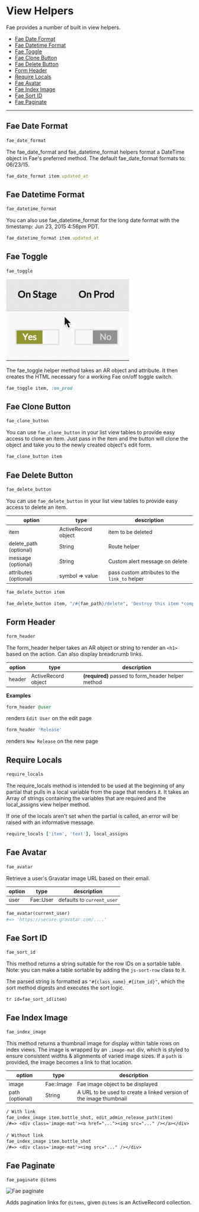 # View Helpers

Fae provides a number of built in view helpers.

* [Fae Date Format](#fae-date-format)
* [Fae Datetime Format](#fae-datetime-format)
* [Fae Toggle](#fae-toggle)
* [Fae Clone Button](#fae-clone-button)
* [Fae Delete Button](#fae-delete-button)
* [Form Header](#form-header)
* [Require Locals](#require-locals)
* [Fae Avatar](#fae-avatar)
* [Fae Index Image](#fae-index-image)
* [Fae Sort ID](#fae-sort-id)
* [Fae Paginate](#fae-paginate)

---

## Fae Date Format

```ruby
fae_date_format
```

The fae_date_format and fae_datetime_format helpers format a DateTime object in Fae's preferred method.
The default fae_date_format formats to: 06/23/15.

```ruby
fae_date_format item.updated_at
```

## Fae Datetime Format

```ruby
fae_datetime_format
```

You can also use fae_datetime_format for the long date format with the timestamp: Jun 23, 2015  4:56pm PDT.

```ruby
fae_datetime_format item.updated_at
```

## Fae Toggle

```ruby
fae_toggle
```

![Fae toggle](https://raw.githubusercontent.com/wearefine/fae/master/docs/images/toggles.gif)

The fae_toggle helper method takes an AR object and attribute. It then creates the HTML necessary for a working Fae on/off toggle switch.

```ruby
fae_toggle item, :on_prod
```

## Fae Clone Button

```ruby
fae_clone_button
```

You can use `fae_clone_button` in your list view tables to provide easy access to clone an item. Just pass in the item and the button will clone the object and take you to the newly created object's edit form.

```ruby
fae_clone_button item
```

## Fae Delete Button

```ruby
fae_delete_button
```

You can use `fae_delete_button` in your list view tables to provide easy access to delete an item.

| option | type | description |
|---|---|---|
| item | ActiveRecord object | item to be deleted |
| delete_path (optional) | String | Route helper | delete endpoint |
| message (optional) | String | Custom alert message on delete
| attributes (optional) | symbol => value | pass custom attributes to the `link_to` helper |

```ruby
fae_delete_button item
```

```ruby
fae_delete_button item, "/#{fae_path}/delete", 'Destroy this item *completely*' remote: true, data: { delete: 'true' }
```

## Form Header

```ruby
form_header
```

The form_header helper takes an AR object or string to render an `<h1>` based on the action. Can also display breadcrumb links.

| option | type | description |
|--------|------|-------------|
| header | ActiveRecord object | **(required)** passed to form_header helper method  |

**Examples**

```ruby
form_header @user
```
renders `Edit User` on the edit page

```ruby
form_header 'Release'
```
renders `New Release` on the new page

## Require Locals

```ruby
require_locals
```

The require_locals method is intended to be used at the beginning of any partial that pulls in a local variable from the page that renders it. It takes an Array of strings containing the variables that are required and the local_assigns view helper method.

If one of the locals aren't set when the partial is called, an error will be raised with an informative message.

```ruby
require_locals ['item', 'text'], local_assigns
```

## Fae Avatar

```ruby
fae_avatar
```

Retrieve a user's Gravatar image URL based on their email.

| option | type | description |
|---|---|---|
| user | Fae::User | defaults to `current_user` |

```ruby
fae_avatar(current_user)
#=> 'https://secure.gravatar.com/....'
```

## Fae Sort ID

```ruby
fae_sort_id
```

This method returns a string suitable for the row IDs on a sortable table. Note: you can make a table sortable by adding the `js-sort-row` class to it.

The parsed string is formatted as `"#{class_name}_#{item_id}"`, which the sort method digests and executes the sort logic.

```slim
tr id=fae_sort_id(item)
```

## Fae Index Image

```ruby
fae_index_image
```

This method returns a thumbnail image for display within table rows on index views. The image is wrapped by an `.image-mat` div, which is styled to ensure consistent widths & alignments of varied image sizes. If a `path` is provided, the image becomes a link to that location.

| option | type | description |
|---|---|---|
| image | Fae::Image | Fae image object to be displayed |
| path (optional) | String | A URL to be used to create a linked version of the image thumbnail |

```slim
/ With link
fae_index_image item.bottle_shot, edit_admin_release_path(item)
/#=> <div class='image-mat'><a href="..."><img src="..." /></a></div>

/ Without link
fae_index_image item.bottle_shot
/#=> <div class='image-mat'><img src="..." /></div>
```

## Fae Paginate

```slim
fae_paginate @items
```

![Fae paginate](https://raw.githubusercontent.com/wearefine/fae/master/docs/images/fae_paginate.png)

Adds pagination links for `@items`, given `@items` is an ActiveRecord collection.
